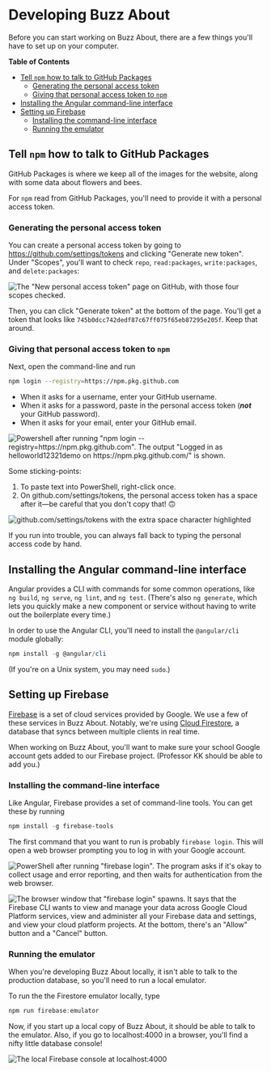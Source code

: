 # Developing Buzz About

Before you can start working on Buzz About, there are a few things you'll have to set up on your computer.

**Table of Contents**

- [Tell `npm` how to talk to GitHub Packages](#tell-npm-how-to-talk-to-github-packages)
  - [Generating the personal access token](#generating-the-personal-access-token)
  - [Giving that personal access token to `npm`](#giving-that-personal-access-token-to-npm)
- [Installing the Angular command-line interface](#installing-the-angular-command-line-interface)
- [Setting up Firebase](#setting-up-firebase)
  - [Installing the command-line interface](#installing-the-command-line-interface)
  - [Running the emulator](#running-the-emulator)

## Tell `npm` how to talk to GitHub Packages

GitHub Packages is where we keep all of the images for the website, along with some data about flowers and bees. 

For `npm` read from GitHub Packages, you'll need to provide it with a personal access token.

### Generating the personal access token

You can create a personal access token by going to <https://github.com/settings/tokens> and clicking "Generate new token". Under "Scopes", you'll want to check `repo`, `read:packages`, `write:packages`, and `delete:packages`:

![The "New personal access token" page on GitHub, with those four scopes checked.][i:New personal access token]

Then, you can click "Generate token" at the bottom of the page. You'll get a token that looks like `745b0dcc742dedf87c67ff075f65eb87295e205f`. Keep that around.

### Giving that personal access token to `npm`

Next, open the command-line and run

```sh
npm login --registry=https://npm.pkg.github.com
```

 * When it asks for a username, enter your GitHub username.
 * When it asks for a password, paste in the personal access token (***not*** your GitHub password).
 * When it asks for your email, enter your GitHub email. 

![Powershell after running "npm login --registry=https://npm.pkg.github.com". The output "Logged in as helloworld12321demo on https://npm.pkg.github.com/" is shown.][i:Logging in to npm]

Some sticking-points:

1. To paste text into PowerShell, right-click once.
2. On github.com/settings/tokens, the personal access token has a space after it&mdash;be careful that you don't copy that! :upside_down_face:

![github.com/settings/tokens with the extra space character highlighted][i:The gosh-darn whitespace]

If you run into trouble, you can always fall back to typing the personal access code by hand.

## Installing the Angular command-line interface

Angular provides a CLI with commands for some common operations, like `ng build`, `ng serve`, `ng lint`, and `ng test`. (There's also `ng generate`, which lets you quickly make a new component or service without having to write out the boilerplate every time.)

In order to use the Angular CLI, you'll need to install the `@angular/cli` module globally:

```PowerShell
npm install -g @angular/cli
```

(If you're on a Unix system, you may need `sudo`.)

## Setting up Firebase

[Firebase][] is a set of cloud services provided by Google. We use a few of these services in Buzz About. Notably, we're using [Cloud Firestore][], a database that syncs between multiple clients in real time.

When working on Buzz About, you'll want to make sure your school Google account gets added to our Firebase project. (Professor KK should be able to add you.)

### Installing the command-line interface

Like Angular, Firebase provides a set of command-line tools. You can get these by running

```PowerShell
npm install -g firebase-tools
```

The first command that you want to run is probably `firebase login`. This will open a web browser prompting you to log in with your Google account.

![PowerShell after running "firebase login". The program asks if it's okay to collect usage and error reporting, and then waits for authentication from the web browser.][i:Running firebase login]

![The browser window that "firebase login" spawns. It says that the Firebase CLI wants to view and manage your data across Google Cloud Platform services, view and administer all your Firebase data and settings, and view your cloud platform projects. At the bottom, there's an "Allow" button and a "Cancel" button.][i:Authenticating the Firebase CLI in the browser]

### Running the emulator

When you're developing Buzz About locally, it isn't able to talk to the production database, so you'll need to run a local emulator.

To run the the Firestore emulator locally, type

```PowerShell
npm run firebase:emulator
```

Now, if you start up a local copy of Buzz About, it should be able to talk to the emulator. Also, if you go to localhost:4000 in a browser, you'll find a nifty little database console!

![The local Firebase console at localhost:4000][i:Local Firebase console]


<!-- Links: -->
[Firebase]: https://firebase.google.com/
[Cloud Firestore]: https://firebase.google.com/products/firestore

<!-- Images: -->
[i:New personal access token]: https://user-images.githubusercontent.com/56209343/89853567-569d2b80-db57-11ea-82d6-22bfd027b3a4.PNG
[i:Logging in to npm]: https://user-images.githubusercontent.com/56209343/89855121-42f3c400-db5b-11ea-9d29-faaa20e5d90a.PNG
[i:The gosh-darn whitespace]: https://user-images.githubusercontent.com/56209343/89954475-c4e4fb00-dbf6-11ea-950f-2ce572e19a7e.png
[i:Running firebase login]: https://user-images.githubusercontent.com/56209343/89972375-52d6db00-dc23-11ea-83ca-411f89a6aac7.PNG
[i:Authenticating the Firebase CLI in the browser]: https://user-images.githubusercontent.com/56209343/89972377-536f7180-dc23-11ea-977e-48a254e8604c.PNG
[i:Local Firebase console]: https://user-images.githubusercontent.com/56209343/89973180-58352500-dc25-11ea-800d-2eeac828063b.PNG
